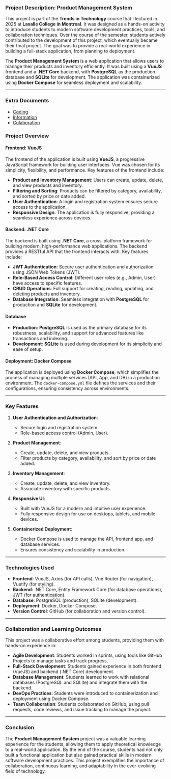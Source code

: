 ### **Project Description: Product Management System**

This project is part of the **Trends in Technology** course that I lectured in 2025 at **Lasalle College in Montreal**. It was designed as a hands-on activity to introduce students to modern software development practices, tools, and collaboration techniques. Over the course of the semester, students actively contributed to the development of this project, which eventually became their final project. The goal was to provide a real-world experience in building a full-stack application, from planning to deployment.

The **Product Management System** is a web application that allows users to manage their products and inventory efficiently. It was built using a **VueJS** frontend and a **.NET Core** backend, with **PostgreSQL** as the production database and **SQLite** for development. The application was containerized using **Docker Compose** for seamless deployment and scalability.

---

### **Extra Documents**

- [Coding](README.code.md)
- [Information](README.info.md)
- [Colaboration](README.colab.md)

### **Project Overview**

#### **Frontend: VueJS**
The frontend of the application is built using **VueJS**, a progressive JavaScript framework for building user interfaces. Vue was chosen for its simplicity, flexibility, and performance. Key features of the frontend include:
- **Product and Inventory Management**: Users can create, update, delete, and view products and inventory.
- **Filtering and Sorting**: Products can be filtered by category, availability, and sorted by price or date added.
- **User Authentication**: A login and registration system ensures secure access to the application.
- **Responsive Design**: The application is fully responsive, providing a seamless experience across devices.

#### **Backend: .NET Core**
The backend is built using **.NET Core**, a cross-platform framework for building modern, high-performance web applications. The backend provides a RESTful API that the frontend interacts with. Key features include:
- **JWT Authentication**: Secure user authentication and authorization using JSON Web Tokens (JWT).
- **Role-Based Access Control**: Different user roles (e.g., Admin, User) have access to specific features.
- **CRUD Operations**: Full support for creating, reading, updating, and deleting products and inventory.
- **Database Integration**: Seamless integration with **PostgreSQL** for production and **SQLite** for development.

#### **Database**
- **Production**: **PostgreSQL** is used as the primary database for its robustness, scalability, and support for advanced features like transactions and indexing.
- **Development**: **SQLite** is used during development for its simplicity and ease of setup.

#### **Deployment: Docker Compose**
The application is deployed using **Docker Compose**, which simplifies the process of managing multiple services (API, App, and DB) in a production environment. The `docker-compose.yml` file defines the services and their configurations, ensuring consistency across environments.

---

### **Key Features**
1. **User Authentication and Authorization**:
   - Secure login and registration system.
   - Role-based access control (Admin, User).

2. **Product Management**:
   - Create, update, delete, and view products.
   - Filter products by category, availability, and sort by price or date added.

3. **Inventory Management**:
   - Create, update, delete, and view inventory.
   - Associate inventory with specific products.

4. **Responsive UI**:
   - Built with VueJS for a modern and intuitive user experience.
   - Fully responsive design for use on desktops, tablets, and mobile devices.

5. **Containerized Deployment**:
   - Docker Compose is used to manage the API, frontend app, and database services.
   - Ensures consistency and scalability in production.

---

### **Technologies Used**
- **Frontend**: VueJS, Axios (for API calls), Vue Router (for navigation), Vuetify (for styling).
- **Backend**: .NET Core, Entity Framework Core (for database operations), JWT (for authentication).
- **Database**: PostgreSQL (production), SQLite (development).
- **Deployment**: Docker, Docker Compose.
- **Version Control**: GitHub (for collaboration and version control).

---

### **Collaboration and Learning Outcomes**
This project was a collaborative effort among students, providing them with hands-on experience in:
- **Agile Development**: Students worked in sprints, using tools like GitHub Projects to manage tasks and track progress.
- **Full-Stack Development**: Students gained experience in both frontend (VueJS) and backend (.NET Core) development.
- **Database Management**: Students learned to work with relational databases (PostgreSQL and SQLite) and integrate them with the backend.
- **DevOps Practices**: Students were introduced to containerization and deployment using Docker Compose.
- **Team Collaboration**: Students collaborated on GitHub, using pull requests, code reviews, and issue tracking to manage the project.

---

### **Conclusion**
The **Product Management System** project was a valuable learning experience for the students, allowing them to apply theoretical knowledge to a real-world application. By the end of the course, students had not only built a functional application but also gained practical skills in modern software development practices. This project exemplifies the importance of collaboration, continuous learning, and adaptability in the ever-evolving field of technology.
